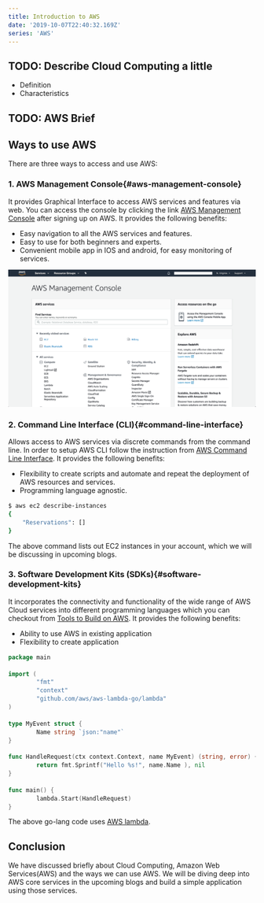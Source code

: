 ```yaml
---
title: Introduction to AWS
date: '2019-10-07T22:40:32.169Z'
series: 'AWS'
---
```


## TODO: Describe Cloud Computing a little

- Definition
- Characteristics

## TODO: AWS Brief

## Ways to use AWS

There are three ways to access and use AWS:

### 1. AWS Management Console{#aws-management-console}

It provides Graphical Interface to access AWS services and features via web. You can access the console by clicking the link [AWS Management Console](https://aws.amazon.com/console/) after signing up on AWS. It provides the following benefits:

- Easy navigation to all the AWS services and features.
- Easy to use for both beginners and experts.
- Convenient mobile app in IOS and android, for easy monitoring of services.

![AWS Management Console](../../assets/aws/aws_management_console.png)

### 2. Command Line Interface (CLI){#command-line-interface}

Allows access to AWS services via discrete commands from the command line. In order to setup AWS CLI follow the instruction from [AWS Command Line Interface](https://aws.amazon.com/cli/). It provides the following benefits:

- Flexibility to create scripts and automate and repeat the deployment of AWS resources and services.
- Programming language agnostic.

```sh
$ aws ec2 describe-instances
{
    "Reservations": []
}
```

The above command lists out EC2 instances in your account, which we will be discussing in upcoming blogs.

### 3. Software Development Kits (SDKs){#software-development-kits}

It incorporates the connectivity and functionality of the wide range of AWS Cloud services into different programming languages which you can checkout from [Tools to Build on AWS](https://aws.amazon.com/tools/). It provides the following benefits:

- Ability to use AWS in existing application
- Flexibility to create application

```go
package main

import (
        "fmt"
        "context"
        "github.com/aws/aws-lambda-go/lambda"
)

type MyEvent struct {
        Name string `json:"name"`
}

func HandleRequest(ctx context.Context, name MyEvent) (string, error) {
        return fmt.Sprintf("Hello %s!", name.Name ), nil
}

func main() {
        lambda.Start(HandleRequest)
}
```

The above go-lang code uses [AWS lambda](https://aws.amazon.com/lambda/).

## Conclusion

We have discussed briefly about Cloud Computing, Amazon Web Services(AWS) and the ways we can use AWS. We will be diving deep into AWS core services in the upcoming blogs and build a simple application using those services.
